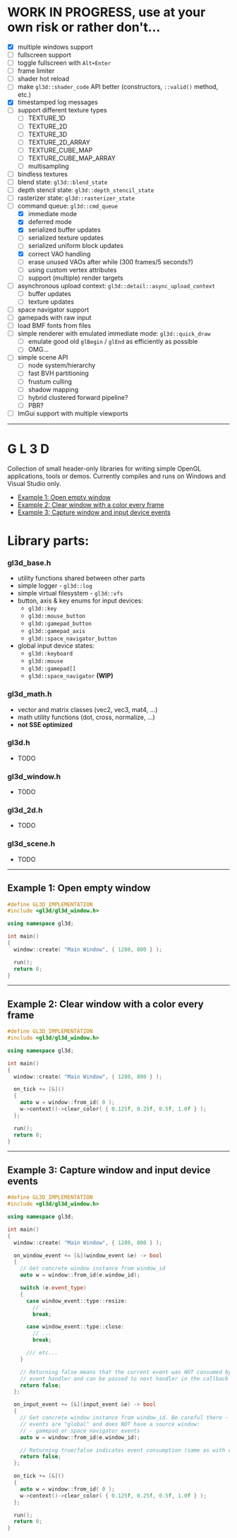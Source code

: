 # **WORK IN PROGRESS**, use at your own risk or rather don't...

- [x] multiple windows support
- [ ] fullscreen support
- [ ] toggle fullscreen with `Alt+Enter`
- [ ] frame limiter
- [ ] shader hot reload
- [ ] make `gl3d::shader_code` API better (constructors, `::valid()` method, etc.)
- [x] timestamped log messages
- [ ] support different texture types
  - [ ] TEXTURE_1D
  - [ ] TEXTURE_2D
  - [ ] TEXTURE_3D
  - [ ] TEXTURE_2D_ARRAY
  - [ ] TEXTURE_CUBE_MAP
  - [ ] TEXTURE_CUBE_MAP_ARRAY
  - [ ] multisampling
- [ ] bindless textures
- [ ] blend state: `gl3d::blend_state`
- [ ] depth stencil state: `gl3d::depth_stencil_state`
- [ ] rasterizer state: `gl3d::rasterizer_state`
- [ ] command queue: `gl3d::cmd_queue`
  - [x] immediate mode
  - [x] deferred mode
  - [x] serialized buffer updates
  - [ ] serialized texture updates
  - [ ] serialized uniform block updates
  - [x] correct VAO handling
  - [ ] erase unused VAOs after while (300 frames/5 seconds?)
  - [ ] using custom vertex attributes
  - [ ] support (multiple) render targets
- [ ] asynchronous upload context: `gl3d::detail::async_upload_context`
  - [ ] buffer updates
  - [ ] texture updates
- [ ] space navigator support
- [ ] gamepads with raw input
- [ ] load BMF fonts from files
- [ ] simple renderer with emulated immediate mode: `gl3d::quick_draw`
  - [ ] emulate good old `glBegin` / `glEnd` as efficiently as possible
  - [ ] OMG...
- [ ] simple scene API
  - [ ] node system/hierarchy
  - [ ] fast BVH partitioning
  - [ ] frustum culling
  - [ ] shadow mapping
  - [ ] hybrid clustered forward pipeline?
  - [ ] PBR?
- [ ] ImGui support with multiple viewports

---

# **G L** 3 D
Collection of small header-only libraries for writing simple OpenGL applications, tools or demos. Currently compiles and runs on Windows and Visual Studio only.

+ [Example 1: Open empty window](#example1)
+ [Example 2: Clear window with a color every frame](#example2)
+ [Example 3: Capture window and input device events](#example3)

# Library parts:

### gl3d_base.h
- utility functions shared between other parts
- simple logger - `gl3d::log`
- simple virtual filesystem - `gl3d::vfs`
- button, axis & key enums for input devices:
  - `gl3d::key`
  - `gl3d::mouse_button`
  - `gl3d::gamepad_button`
  - `gl3d::gamepad_axis`
  - `gl3d::space_navigator_button`
- global input device states:
  - `gl3d::keyboard`
  - `gl3d::mouse`
  - `gl3d::gamepad[]`
  - `gl3d::space_navigator` **(WIP)**

### gl3d_math.h
- vector and matrix classes (vec2, vec3, mat4, ...)
- math utility functions (dot, cross, normalize, ...)
- **not SSE optimized**

### gl3d.h
- TODO

### gl3d_window.h
- TODO

### gl3d_2d.h
- TODO

### gl3d_scene.h
- TODO

---

<a id="example1"></a>
## Example 1: Open empty window

```cpp
#define GL3D_IMPLEMENTATION
#include <gl3d/gl3d_window.h>

using namespace gl3d;

int main()
{
  window::create( "Main Window", { 1280, 800 } );

  run();
  return 0;
}
```

---

<a id="example2"></a>
## Example 2: Clear window with a color every frame

```cpp
#define GL3D_IMPLEMENTATION
#include <gl3d/gl3d_window.h>

using namespace gl3d;

int main()
{
  window::create( "Main Window", { 1280, 800 } );

  on_tick += [&]()
  {
    auto w = window::from_id( 0 );
    w->context()->clear_color( { 0.125f, 0.25f, 0.5f, 1.0f } );
  };

  run();
  return 0;
}
```

---

<a id="example3"></a>
## Example 3: Capture window and input device events

```cpp
#define GL3D_IMPLEMENTATION
#include <gl3d/gl3d_window.h>

using namespace gl3d;

int main()
{
  window::create( "Main Window", { 1280, 800 } );

  on_window_event += [&](window_event &e) -> bool
  {
    // Get concrete window instance from window_id
    auto w = window::from_id(e.window_id);

    switch (e.event_type)
    {
      case window_event::type::resize:
        // ...
        break;

      case window_event::type::close:
        // ...
        break;

      /// etc...
    }

    // Returning false means that the current event was NOT consumed by this
    // event handler and can be passed to next handler in the callback chain
    return false;
  };

  on_input_event += [&](input_event &e) -> bool
  {
    // Get concrete window instance from window_id. Be careful there - some input
    // events are "global" and does NOT have a source window:
    // - gamepad or space navigator events
    auto w = window::from_id(e.window_id);

    // Returning true/false indicates event consumption (same as with on_window_event)
    return false;
  };

  on_tick += [&]()
  {
    auto w = window::from_id( 0 );
    w->context()->clear_color( { 0.125f, 0.25f, 0.5f, 1.0f } );
  };

  run();
  return 0;
}
```
